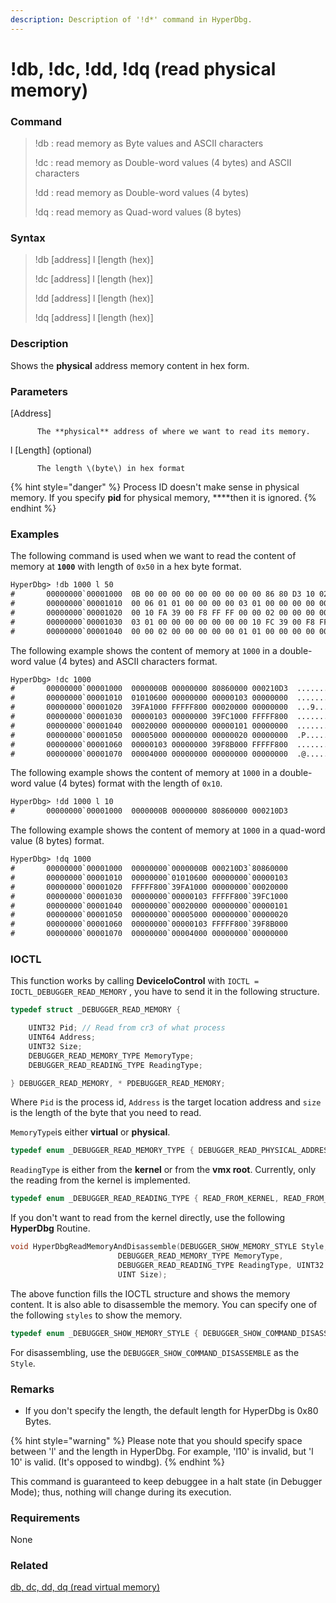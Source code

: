 ```yaml
---
description: Description of '!d*' command in HyperDbg.
---
```


# !db, !dc, !dd, !dq \(read physical memory\)

### Command

> !db : read memory as Byte values and ASCII characters
>
> !dc : read memory as Double-word values \(4 bytes\) and ASCII characters
>
> !dd : read memory as Double-word values \(4 bytes\)
>
> !dq : read memory as Quad-word values \(8 bytes\)

### Syntax

> !db \[address\] l \[length \(hex\)\]
>
> !dc \[address\] l \[length \(hex\)\]
>
> !dd \[address\] l \[length \(hex\)\]
>
> !dq \[address\] l \[length \(hex\)\]

### Description

Shows the **physical** address memory content in hex form.

### Parameters

\[Address\]

          The **physical** address of where we want to read its memory.

l \[Length\] \(optional\)

          The length \(byte\) in hex format

{% hint style="danger" %}
Process ID doesn't make sense in physical memory. If you specify **pid** for physical memory, ****then it is ignored.
{% endhint %}

### Examples

The following command is used when we want to read the content of memory at **`1000`** with length of `0x50` in a hex byte format.

```diff
HyperDbg> !db 1000 l 50
#       00000000`00001000  0B 00 00 00 00 00 00 00 00 00 86 80 D3 10 02 00  ................
#       00000000`00001010  00 06 01 01 00 00 00 00 03 01 00 00 00 00 00 00  ................
#       00000000`00001020  00 10 FA 39 00 F8 FF FF 00 00 02 00 00 00 00 00  ...9............
#       00000000`00001030  03 01 00 00 00 00 00 00 00 10 FC 39 00 F8 FF FF  ...........9....
#       00000000`00001040  00 00 02 00 00 00 00 00 01 01 00 00 00 00 00 00  ................
```

The following example shows the content of memory at `1000` in a double-word value \(4 bytes\) and ASCII characters format.

```diff
HyperDbg> !dc 1000
#       00000000`00001000  0000000B 00000000 80860000 000210D3  ................
#       00000000`00001010  01010600 00000000 00000103 00000000  ................
#       00000000`00001020  39FA1000 FFFFF800 00020000 00000000  ...9............
#       00000000`00001030  00000103 00000000 39FC1000 FFFFF800  ...........9....
#       00000000`00001040  00020000 00000000 00000101 00000000  ................
#       00000000`00001050  00005000 00000000 00000020 00000000  .P...... .......
#       00000000`00001060  00000103 00000000 39F8B000 FFFFF800  ...........9....
#       00000000`00001070  00004000 00000000 00000000 00000000  .@..............
```

The following example shows the content of memory at `1000` in a double-word value \(4 bytes\) format with the length of `0x10`.

```diff
HyperDbg> !dd 1000 l 10
#       00000000`00001000  0000000B 00000000 80860000 000210D3
```

The following example shows the content of memory at `1000` in a quad-word value \(8 bytes\) format.

```diff
HyperDbg> !dq 1000
#       00000000`00001000  00000000`0000000B 000210D3`80860000
#       00000000`00001010  00000000`01010600 00000000`00000103
#       00000000`00001020  FFFFF800`39FA1000 00000000`00020000
#       00000000`00001030  00000000`00000103 FFFFF800`39FC1000
#       00000000`00001040  00000000`00020000 00000000`00000101
#       00000000`00001050  00000000`00005000 00000000`00000020
#       00000000`00001060  00000000`00000103 FFFFF800`39F8B000
#       00000000`00001070  00000000`00004000 00000000`00000000
```

### IOCTL

This function works by calling **DeviceIoControl** with `IOCTL = IOCTL_DEBUGGER_READ_MEMORY` , you have to send it in the following structure.

```c
typedef struct _DEBUGGER_READ_MEMORY {

    UINT32 Pid; // Read from cr3 of what process
    UINT64 Address;
    UINT32 Size;
    DEBUGGER_READ_MEMORY_TYPE MemoryType;
    DEBUGGER_READ_READING_TYPE ReadingType;

} DEBUGGER_READ_MEMORY, * PDEBUGGER_READ_MEMORY;
```

Where `Pid` is the process id, `Address` is the target location address and `size` is the length of the byte that you need to read. 

`MemoryType`is either **virtual** or **physical**.

```c
typedef enum _DEBUGGER_READ_MEMORY_TYPE { DEBUGGER_READ_PHYSICAL_ADDRESS, DEBUGGER_READ_VIRTUAL_ADDRESS } DEBUGGER_READ_MEMORY_TYPE;
```

`ReadingType` is either from the **kernel** or from the **vmx root**. Currently, only the reading from the kernel is implemented.

```c
typedef enum _DEBUGGER_READ_READING_TYPE { READ_FROM_KERNEL, READ_FROM_VMX_ROOT } DEBUGGER_READ_READING_TYPE;
```

If you don't want to read from the kernel directly, use the following **HyperDbg** Routine.

```c
void HyperDbgReadMemoryAndDisassemble(DEBUGGER_SHOW_MEMORY_STYLE Style, UINT64 Address,
                        DEBUGGER_READ_MEMORY_TYPE MemoryType,
                        DEBUGGER_READ_READING_TYPE ReadingType, UINT32 Pid,
                        UINT Size);
```

The above function fills the IOCTL structure and shows the memory content. It is also able to disassemble the memory. You can specify one of the following `styles` to show the memory.

```c
typedef enum _DEBUGGER_SHOW_MEMORY_STYLE { DEBUGGER_SHOW_COMMAND_DISASSEMBLE, DEBUGGER_SHOW_COMMAND_DB, DEBUGGER_SHOW_COMMAND_DC, DEBUGGER_SHOW_COMMAND_DQ, DEBUGGER_SHOW_COMMAND_DD } DEBUGGER_SHOW_MEMORY_STYLE;
```

For disassembling, use the `DEBUGGER_SHOW_COMMAND_DISASSEMBLE` as the `Style`.

### **Remarks**

* If you don't specify the length, the default length for HyperDbg is 0x80 Bytes.

{% hint style="warning" %}
Please note that you should specify space between 'l' and the length in HyperDbg. For example, 'l10' is invalid, but 'l 10' is valid. \(It's opposed to windbg\).
{% endhint %}

This command is guaranteed to keep debuggee in a halt state \(in Debugger Mode\); thus, nothing will change during its execution.

### Requirements

None

### Related

[db, dc, dd, dq \(read virtual memory\)](https://docs.hyperdbg.com/commands/debugging-commands/d)

